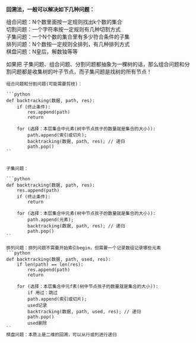 **回溯法，一般可以解决如下几种问题：**

组合问题：N个数里面按一定规则找出k个数的集合  
切割问题：一个字符串按一定规则有几种切割方式  
子集问题：一个N个数的集合里有多少符合条件的子集  
排列问题：N个数按一定规则全排列，有几种排列方式  
棋盘问题：N皇后，解数独等等  

如果把 子集问题、组合问题、分割问题都抽象为一棵树的话，那么组合问题和分割问题都是收集树的叶子节点，而子集问题是找树的所有节点！
```
组合问题和分割问题(可能需要剪枝)：

```python
def backtracking(数据, path, res):
    if (终止条件):
        res.append(path)
        return
        
    for (选择：本层集合中元素(树中节点孩子的数量就是集合的大小)):
        path.append(索引或切片);
        backtracking(数据, path, res); // 递归
        path.pop()
``


子集问题：

```python
def backtracking(数据, path, res):
    res.append(path)
    if (终止条件):
        return
        
    for (选择：本层集合中元素(树中节点孩子的数量就是集合的大小)):
        path.append(元素);
        backtracking(数据, path, res); // 递归
        path.pop()
``

排列问题：排列问题不需要开始索引begin，但需要一个记录数组记录哪些元素
```python
def backtracking(数据, path, used, res):
    if len(path) == len(res):
        res.append(path)
        return
        
    for (选择：本层集合中元f素(树中节点孩子的数量就是集合的大小)):
        if 用过：跳过
        path.append(索引或切片);
        used记录
        backtracking(数据, path, used, res); // 递归
        path.pop()
        used删除
``
棋盘问题：本质上是二维的回溯，可以从行或列进行递归
